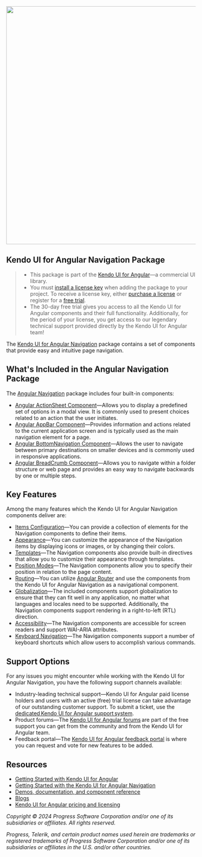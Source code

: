 <a href="https://www.telerik.com/kendo-angular-ui/components/navigation" target="_blank">
<img width="631" src="https://www.telerik.com/kendo-angular-ui/npm-banner.svg">
</a>

## Kendo UI for Angular Navigation Package

> * This package is part of the [Kendo UI for Angular](https://www.telerik.com/kendo-angular-ui/)&mdash;a commercial UI library.
> * You must [install a license key](https://www.telerik.com/kendo-angular-ui/my-license) when adding the package to your project. To receive a license key, either [purchase a license](https://www.telerik.com/purchase/kendo-ui) or register for a [free trial](https://www.telerik.com/download-login-v2-kendo-angular-ui).
> * The 30-day free trial gives you access to all the Kendo UI for Angular components and their full functionality. Additionally, for the period of your license, you get access to our legendary technical support provided directly by the Kendo UI for Angular team!

The [Kendo UI for Angular Navigation](https://www.telerik.com/kendo-angular-ui/components/navigation) package contains a set of components that provide easy and intuitive page navigation.

## What's Included in the Angular Navigation Package

The [Angular Navigation](https://www.telerik.com/kendo-angular-ui/components/navigation) package includes four built-in components:

* [Angular ActionSheet Component](https://www.telerik.com/kendo-angular-ui/components/navigation/actionsheet)&mdash;Allows you to display a predefined set of options in a modal view. It is commonly used to present choices related to an action that the user initiates.
* [Angular AppBar Component](https://www.telerik.com/kendo-angular-ui/components/navigation/appbar)&mdash;Provides information and actions related to the current application screen and is typically used as the main navigation element for a page.
* [Angular BottomNavigation Component](https://www.telerik.com/kendo-angular-ui/components/navigation/bottomnavigation)&mdash;Allows the user to navigate between primary destinations on smaller devices and is commonly used in responsive applications.
* [Angular BreadCrumb Component](https://www.telerik.com/kendo-angular-ui/components/navigation/breadcrumb)&mdash;Allows you to navigate within a folder structure or web page and provides an easy way to navigate backwards by one or multiple steps.

## Key Features

Among the many features which the Kendo UI for Angular Navigation components deliver are:

* [Items Configuration](https://www.telerik.com/kendo-angular-ui/components/navigation/actionsheet/items)&mdash;You can provide a collection of elements for the Navigation components to define their items.
* [Appearance](https://www.telerik.com/kendo-angular-ui/components/navigation/breadcrumb/item-appearance)&mdash;You can customize the appearance of the Navigation items by displaying icons or images, or by changing their colors.
* [Templates](https://www.telerik.com/kendo-angular-ui/components/navigation/actionsheet/templates)&mdash;The Navigation components also provide built-in directives that allow you to customize their appearance through templates.
* [Position Modes](https://www.telerik.com/kendo-angular-ui/components/navigation/bottomnavigation/position-mode)&mdash;The Navigation components allow you to specify their position in relation to the page content.
* [Routing](https://www.telerik.com/kendo-angular-ui/components/navigation/bottomnavigation/routing)&mdash;You can utilize [Angular Router](https://angular.dev/guide/routing) and use the components from the Kendo UI for Angular Navigation as a navigational component.
* [Globalization](https://www.telerik.com/kendo-angular-ui/components/navigation/globalization)&mdash;The included components support globalization to ensure that they can fit well in any application, no matter what languages and locales need to be supported. Additionally, the Navigation components support rendering in a right-to-left (RTL) direction.
* [Accessibility](https://www.telerik.com/kendo-angular-ui/components/navigation/actionsheet/accessibility)&mdash;The Navigation components are accessible for screen readers and support WAI-ARIA attributes.
* [Keyboard Navigation](https://www.telerik.com/kendo-angular-ui/components/navigation/actionsheet/keyboard-navigation)&mdash;The Navigation components support a number of keyboard shortcuts which allow users to accomplish various commands.

## Support Options

For any issues you might encounter while working with the Kendo UI for Angular Navigation, you have the following support channels available:

* Industry-leading technical support&mdash;Kendo UI for Angular paid license holders and users with an active (free) trial license can take advantage of our outstanding customer support. To submit a ticket, use the [dedicated Kendo UI for Angular support system](https://www.telerik.com/account/support-tickets).
* Product forums&mdash;The [Kendo UI for Angular forums](https://www.telerik.com/forums/kendo-angular-ui) are part of the free support you can get from the community and from the Kendo UI for Angular team.
* Feedback portal&mdash;The [Kendo UI for Angular feedback portal](https://feedback.telerik.com/kendo-angular-ui) is where you can request and vote for new features to be added.

## Resources

* [Getting Started with Kendo UI for Angular](https://www.telerik.com/kendo-angular-ui/getting-started)
* [Getting Started with the Kendo UI for Angular Navigation](https://www.telerik.com/kendo-angular-ui/components/navigation/installation/getting-started)
* [Demos, documentation, and component reference](https://www.telerik.com/kendo-angular-ui/components)
* [Blogs](http://www.telerik.com/blogs/kendo-ui)
* [Kendo UI for Angular pricing and licensing](https://www.telerik.com/purchase/kendo-ui)

*Copyright © 2024 Progress Software Corporation and/or one of its subsidiaries or affiliates. All rights reserved.*

*Progress, Telerik, and certain product names used herein are trademarks or registered trademarks of Progress Software Corporation and/or one of its subsidiaries or affiliates in the U.S. and/or other countries.*
